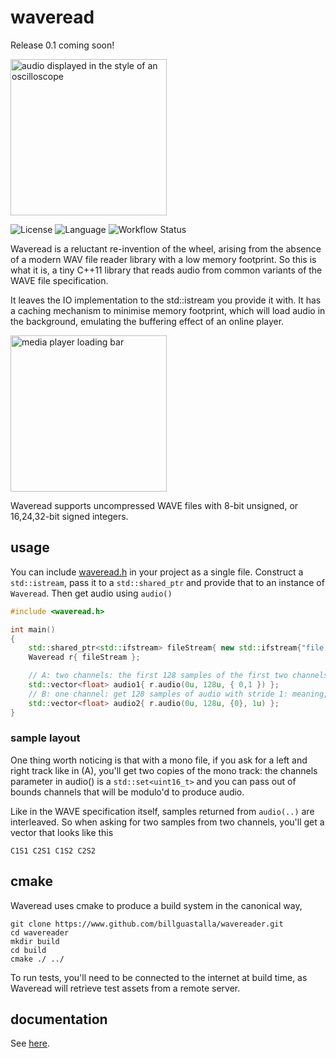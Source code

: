 # waveread

Release 0.1 coming soon!

<img src="https://billguastalla.com/binaries/wavereader/github_resources/wave-highlight.png" width="250" alt="audio displayed in the style of an oscilloscope">

![License](https://img.shields.io/badge/license-MIT-green.svg?style=flat-square) 
![Language](https://img.shields.io/badge/language-C++-blue.svg?style=flat-square)
![Workflow Status](https://github.com/billguastalla/wavereader/.github/workflows/cmake.yml/badge.svg)

Waveread is a reluctant re-invention of the wheel, arising from the absence of a modern WAV file reader library with a low memory footprint.
So this is what it is, a tiny C++11 library that reads audio from common variants of the WAVE file specification.

It leaves the IO implementation to the std::istream you provide it with. It has a caching mechanism to minimise memory footprint, which will load audio in the background, emulating the buffering effect of an online player.

<img src="https://billguastalla.com/binaries/wavereader/github_resources/loadingbar.png" width="250" alt="media player loading bar">

Waveread supports uncompressed WAVE files with 8-bit unsigned, or 16,24,32-bit signed integers.

## usage

You can include <a href="https://raw.githubusercontent.com/billguastalla/wavereader/master/src/waveread.h">waveread.h</a> in your project as a single file. Construct a `std::istream`, pass it to a `std::shared_ptr` and provide that to an instance of `Waveread`. Then get audio using `audio()`

```cpp
#include <waveread.h>

int main()
{
	std::shared_ptr<std::ifstream> fileStream{ new std::ifstream{"file.wav"} };
	Waveread r{ fileStream };

	// A: two channels: the first 128 samples of the first two channels of audio.
	std::vector<float> audio1{ r.audio(0u, 128u, { 0,1 }) };
	// B: one channel: get 128 samples of audio with stride 1: meaning, pick every other sample.
	std::vector<float> audio2{ r.audio(0u, 128u, {0}, 1u) };
}
```

### sample layout
One thing worth noticing is that with a mono file, if you ask for a left and right track like in (A), you'll get two copies of the mono track: the channels parameter in audio() is a `std::set<uint16_t>` and you can pass out of bounds channels that will be modulo'd to produce audio.

Like in the WAVE specification itself, samples returned from `audio(..)` are interleaved. So when asking for two samples from two channels, you'll get a vector that looks like this
```
C1S1 C2S1 C1S2 C2S2
```

## cmake

Waveread uses cmake to produce a build system in the canonical way,
```
git clone https://www.github.com/billguastalla/wavereader.git
cd wavereader
mkdir build
cd build
cmake ./ ../
```
To run tests, you'll need to be connected to the internet at build time, as Waveread will retrieve test assets from a remote server.

<!-- Waveread is MIT licensed, so you are free to just take a copy of <a href="https://raw.githubusercontent.com/billguastalla/wavereader/master/src/waveread.h">waveread.h</a> -->
<!-- and copy it into your project, as long as you provide a copy of the <a href="https://raw.githubusercontent.com/billguastalla/wavereader/master/LICENSE.MD">license</a>. -->

## documentation

See <a href="https://billguastalla.com/binaries/wavereader/docs/html/index.html">here</a>.

